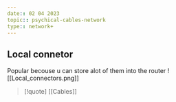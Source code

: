 ```yaml
---
date:: 02 04 2023
topic:: psychical-cables-network 
type:: network+
---
```

## Local connetor 
Popular becouse u can store alot of them into the router
![[Local_connectors.png]]


>[!quote] [[Cables]]